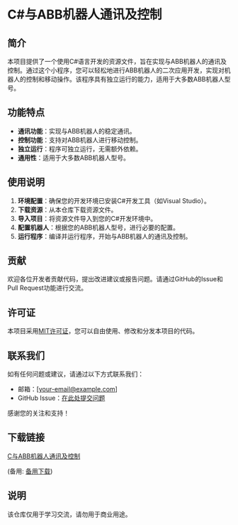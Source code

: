 # C#与ABB机器人通讯及控制

## 简介
本项目提供了一个使用C#语言开发的资源文件，旨在实现与ABB机器人的通讯及控制。通过这个小程序，您可以轻松地进行ABB机器人的二次应用开发，实现对机器人的控制和移动操作。该程序具有独立运行的能力，适用于大多数ABB机器人型号。

## 功能特点
- **通讯功能**：实现与ABB机器人的稳定通讯。
- **控制功能**：支持对ABB机器人进行移动控制。
- **独立运行**：程序可独立运行，无需额外依赖。
- **通用性**：适用于大多数ABB机器人型号。

## 使用说明
1. **环境配置**：确保您的开发环境已安装C#开发工具（如Visual Studio）。
2. **下载资源**：从本仓库下载资源文件。
3. **导入项目**：将资源文件导入到您的C#开发环境中。
4. **配置机器人**：根据您的ABB机器人型号，进行必要的配置。
5. **运行程序**：编译并运行程序，开始与ABB机器人的通讯及控制。

## 贡献
欢迎各位开发者贡献代码，提出改进建议或报告问题。请通过GitHub的Issue和Pull Request功能进行交流。

## 许可证
本项目采用[MIT许可证](LICENSE)，您可以自由使用、修改和分发本项目的代码。

## 联系我们
如有任何问题或建议，请通过以下方式联系我们：
- 邮箱：[your-email@example.com]
- GitHub Issue：[在此处提交问题](https://github.com/your-repo/issues)

感谢您的关注和支持！

## 下载链接
[C与ABB机器人通讯及控制](https://pan.quark.cn/s/e54ceaef77ae) 

(备用: [备用下载](https://pan.baidu.com/s/1RV6eF2n6IN_0w3Z3esBGug?pwd=1234))

## 说明

该仓库仅用于学习交流，请勿用于商业用途。
